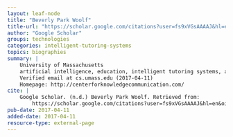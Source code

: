 ```yaml
---
layout: leaf-node
title: "Beverly Park Woolf"
title-url: "https://scholar.google.com/citations?user=fs9xVGsAAAAJ&hl=en&oi=sra"
author: "Google Scholar"
groups: technologies
categories: intelligent-tutoring-systems
topics: biographies
summary: |
    University of Massachusetts
    artificial intelligence, education, intelligent tutoring systems, artificial intelligence in education, educational technology
    Verified email at cs.umass.edu (2017-04-11)
    Homepage: http://centerforknowledgecommunication.com/
cite: |
    Google Scholar. (n.d.) Beverly Park Woolf. Retrieved from:
        https://scholar.google.com/citations?user=fs9xVGsAAAAJ&hl=en&oi=sra
pub-date: 2017-04-11
added-date: 2017-04-11
resource-type: external-page
---
```

